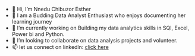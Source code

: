 - 👋 Hi, I’m Nnedu Chibuzor Esther
- 👀 I am a Budding Data Analyst Enthusiast  who enjoys documenting her learning journey
- 🌱 I’m currently working on Building my data analytics skills in SQl, Excel, Power bi and Python.
- 💞️ I’m looking to collaborate on data analysis projects and volunteer.
- 📫 let us connect on linkedln: [click here](https://www.linkedin.com/in/chibuzor-esther-nnedu-432957197/)

<!---
Chibuzorn/Chibuzorn is a ✨ special ✨ repository because its `README.md` (this file) appears on your GitHub profile.
You can click the Preview link to take a look at your changes.
--->
